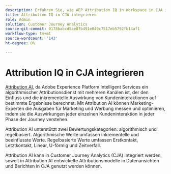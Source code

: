 ```yaml
---
description: Erfahren Sie, wie AEP Attribution IQ in Workspace in CJA integriert wird.
title: Attribution IQ in CJA integrieren
role: Admin
solution: Customer Journey Analytics
source-git-commit: 0178babcd5ae87b491e849c7517eb5792fb14af1
workflow-type: tm+mt
source-wordcount: '143'
ht-degree: 0%

---
```


# Attribution IQ in CJA integrieren

[Attribution AI](https://experienceleague.adobe.com/docs/experience-platform/intelligent-services/attribution-ai/overview.html?lang=en), da Adobe Experience Platform Intelligent Services ein algorithmischer Attributionsdienst mit mehreren Kanälen ist, der den Einfluss und die inkrementelle Auswirkung von Kundeninteraktionen auf bestimmte Ergebnisse berechnet. Mit Attribution AI können Marketing-Experten die Ausgaben für Marketing und Werbung messen und optimieren, indem sie die Auswirkungen jeder einzelnen Kundeninteraktion in jeder Phase der Journey verstehen.

Attribution AI unterstützt zwei Bewertungskategorien: algorithmisch und regelbasiert. Algorithmische Werte umfassen inkrementelle und beeinflusste Werte. Regelbasierte Werte umfassen Erstkontakt, Letztkontakt, Linear, U-förmig und Zeitverfall.

Attribution AI kann in Customer Journey Analytics (CJA) integriert werden, soweit in Attribution AI entwickelte Attributionsmodelle in Datenansichten und Berichten in CJA genutzt werden können.

